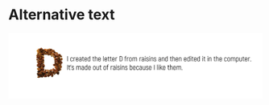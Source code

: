 # Alternative text

![this is where my alternative text descripcion goes.](letter-d-sajfridova.png)


